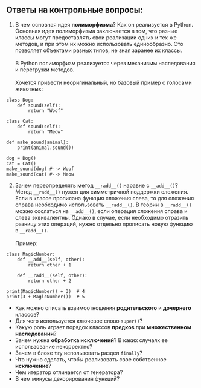 ## Ответы на контрольные вопросы:
1.  В чем основная идея __полиморфизма__? Как он реализуется в Python.\
    Основная идея полиморфизма заключается в том,
что разные классы могут предоставлять свои реализации одних и тех же методов, и при этом их можно использовать единообразно.
Это позволяет объектами разных типов, не зная заранее их классы.\
\
В Python полиморфизм реализуется через механизмы наследования и перегрузки методов.\
\
Хочется привести неоригинальный, но базовый пример с голосами животных:
~~~
class Dog:
    def sound(self):
        return "Woof"

class Cat:
    def sound(self):
        return "Meow"

def make_sound(animal):
    print(animal.sound())

dog = Dog()
cat = Cat()
make_sound(dog) #--> Woof
make_sound(cat) #--> Meow
~~~


2.  Зачем переопределять метод `__radd__()` наравне с 
`__add__()`?\
Метод `__radd__()` нужен для симметричной поддержки сложения. Если в классе прописана функция сложения слева, то для сложения справа необходимо использовать `__radd__()`. В теории в `__radd__()` можно сослаться на `__add__()`, если операция сложения справа и слева эквивалентны. Однако в случае, если необходимо отразить разницу этих операций, нужно отдельно прописать новую функцию в `__radd__()`.\
\
Пример:
~~~
class MagicNumber:
    def __add__(self, other):
        return other + 1

    def __radd__(self, other):
        return other + 2

print(MagicNumber() + 3)  # 4 
print(3 + MagicNumber())  # 5 
~~~
- Как можно описать взаимоотношения 
__родительского__ и __дочернего__ классов?
- Для чего используется ключевое 
слово `super()`?
- Какую роль играет порядок классов __предков__
при __множественном наследовании__?
- Зачем нужна __обработка исключений__? В каких 
случаях ее использование некорректно?
- Зачем в блоке `try` использовать раздел
`finally`?
- Что нужно сделать, чтобы реализовать 
свое собственное __исключение__?
- Чем итератор отличается от генератора?
- В чем минусы декорирования функций?
